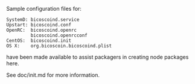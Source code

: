 Sample configuration files for:
```
SystemD: bicoscoind.service
Upstart: bicoscoind.conf
OpenRC:  bicoscoind.openrc
         bicoscoind.openrcconf
CentOS:  bicoscoind.init
OS X:    org.bicoscoin.bicoscoind.plist
```
have been made available to assist packagers in creating node packages here.

See doc/init.md for more information.
